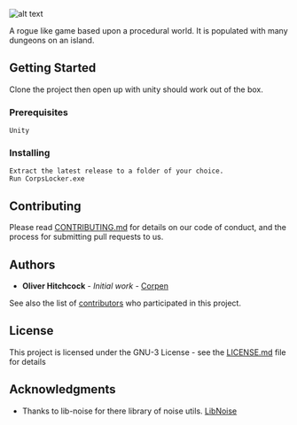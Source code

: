 ![alt text](../master/Assets/Resources/Bitmaps/UI/text.png "###Corp's Locker")

A rogue like game based upon a procedural world. It is populated with many dungeons on an island.

## Getting Started

Clone the project then open up with unity should work out of the box.

### Prerequisites

```
Unity
```

### Installing

```
Extract the latest release to a folder of your choice.
Run CorpsLocker.exe
```

## Contributing

Please read [CONTRIBUTING.md](https://gist.github.com/PurpleBooth/b24679402957c63ec426) for details on our code of conduct, and the process for submitting pull requests to us.

## Authors

* **Oliver Hitchcock** - *Initial work* - [Corpen](https://github.com/CorpenEldorito)

See also the list of [contributors](https://github.com/your/project/contributors) who participated in this project.

## License

This project is licensed under the GNU-3 License - see the [LICENSE.md](LICENSE.md) file for details

## Acknowledgments

* Thanks to lib-noise for there library of noise utils. [LibNoise](https://github.com/ricardojmendez/LibNoise.Unity)
